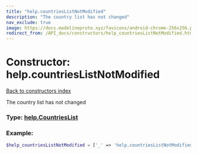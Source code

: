 ```yaml
---
title: "help.countriesListNotModified"
description: "The country list has not changed"
nav_exclude: true
image: https://docs.madelineproto.xyz/favicons/android-chrome-256x256.png
redirect_from: /API_docs/constructors/help_countriesListNotModified.html
---
```

# Constructor: help.countriesListNotModified  
[Back to constructors index](index.md)



The country list has not changed




### Type: [help.CountriesList](../types/help.CountriesList.md)


### Example:

```php
$help_countriesListNotModified = ['_' => 'help.countriesListNotModified'];
```  
